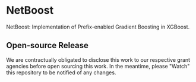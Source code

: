 # NetBoost

NetBoost: Implementation of Prefix-enabled Gradient Boosting in XGBoost.

## Open-source Release

We are contractually obligated to disclose this work to our respective grant agencies before open sourcing this work. In the meantime, please "Watch" this repository to be notified of any changes.
